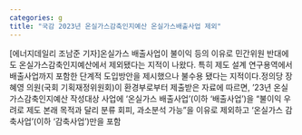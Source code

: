 ```yaml
---
categories: g
title: "국감 2023년 온실가스감축인지예산 온실가스배출사업 제외"
---
```

[에너지데일리 조남준 기자]온실가스 배출사업이 불이익 등의 이유로 민간위원 반대에도 온실가스감축인지예산에서 제외됐다는 지적이 나왔다. 특히 제도 설계 연구용역에서 배출사업까지 포함한 단계적 도입방안을 제시했으나 불수용 됐다는 지적이다.정의당 장혜영 의원(국회 기획재정위원회)이 환경부로부터 제출받은 자료에 따르면, ’23년 온실가스감축인지예산 작성대상 사업에 ‘온실가스 배출사업’(이하 ‘배출사업’)을 “불이익 우려로 제도 본래 목적과 달리 분류 회피, 과소분석 가능”을 이유로 제외하고 ‘온실가스 감축사업’(이하 ‘감축사업’)만을 포함